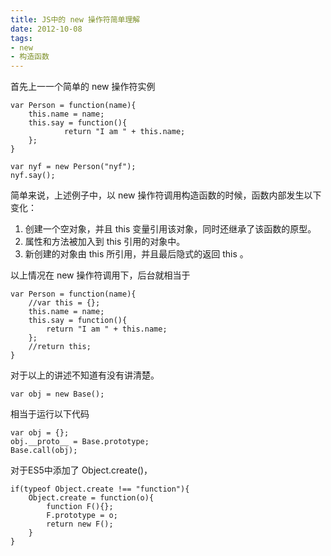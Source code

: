 ```yaml
---
title: JS中的 new 操作符简单理解
date: 2012-10-08
tags: 
- new
- 构造函数
---
```


首先上一一个简单的 new 操作符实例

```
var Person = function(name){
    this.name = name;
    this.say = function(){
            return "I am " + this.name;
    };
}

var nyf = new Person("nyf");
nyf.say();
```

简单来说，上述例子中，以 new 操作符调用构造函数的时候，函数内部发生以下变化：

1.  创建一个空对象，并且 this 变量引用该对象，同时还继承了该函数的原型。
2.  属性和方法被加入到 this 引用的对象中。
3.  新创建的对象由 this 所引用，并且最后隐式的返回 this 。

以上情况在 new 操作符调用下，后台就相当于

```
var Person = function(name){
    //var this = {};
    this.name = name;
    this.say = function(){
        return "I am " + this.name;
    };
    //return this;
}
```

对于以上的讲述不知道有没有讲清楚。

```
var obj = new Base();
```

相当于运行以下代码

```
var obj = {};
obj.__proto__ = Base.prototype;
Base.call(obj);
```

对于ES5中添加了 Object.create()，

```
if(typeof Object.create !== "function"){
    Object.create = function(o){
        function F(){};
        F.prototype = o;
        return new F();
    }
}
```